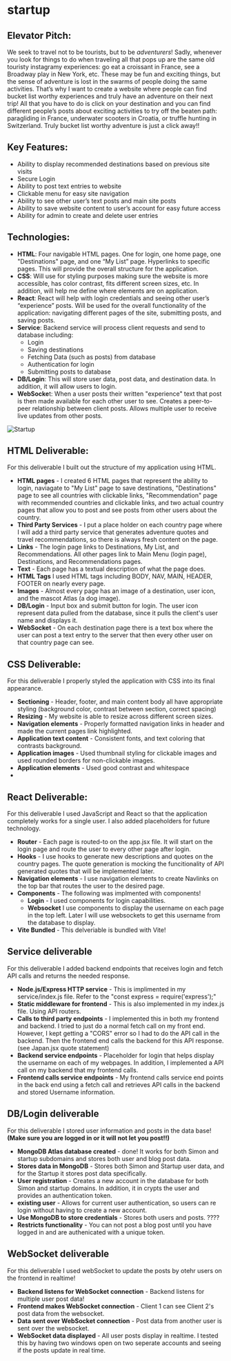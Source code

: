 # startup
## Elevator Pitch: 
We seek to travel not to be tourists, but to be *adventurers*! Sadly, whenever you look for things to do when traveling all that pops up are the same old touristy instagramy experiences: go eat a croissant in France, see a Broadway play in New York, etc. These may be fun and exciting things, but the sense of adventure is lost in the swarms of people doing the same activities. That’s why I want to create a website where people can find bucket list worthy experiences and truly have an adventure on their next trip! All that you have to do is click on your destination and you can find different people’s posts about exciting activities to try off the beaten path: paragliding in France, underwater scooters in Croatia, or truffle hunting in Switzerland. Truly bucket list worthy adventure is just a click away!!

## Key Features:
  -	Ability to display recommended destinations based on previous site visits
  -	Secure Login
  -	Ability to post text entries to website
  -	Clickable menu for easy site navigation
  -	Ability to see other user’s text posts and main site posts
  -	Ability to save website content to user’s account for easy future access
  -	Ability for admin to create and delete user entries
    
## Technologies:

- **HTML**: Four navigable HTML pages. One for login, one home page, one "Destinations" page, and one “My List” page. Hyperlinks to specific pages. This will provide the overall structure for the application.
- **CSS**: Will use for styling purposes making sure the website is more accessible, has color contrast, fits different screen sizes, etc. In addition, will help me define where elements are on application.
- **React**: React will help with login credentials and seeing other user’s “experience” posts. Will be used for the overall functionality of the application: navigating different pages of the site, submitting posts, and saving posts.
- **Service**: Backend service will process client requests and send to database including:
  - Login
  - Saving destinations
  - Fetching Data (such as posts) from database
  - Authentication for login
  - Submitting posts to database
- **DB/Login**: This will store user data, post data, and destination data. In addition, it will allow users to login.
- **WebSocke**t: When a user posts their written "experience" text that post is then made available for each other user to see. Creates a peer-to-peer relationship between client posts. Allows multiple user to receive live updates from other posts.

![Startup](https://github.com/user-attachments/assets/f757198a-728f-4376-9112-992709c54a9d)

## HTML Deliverable:

For this deliverable I built out the structure of my application using HTML.

- **HTML pages** - I created 6 HTML pages that represent the ability to login, naviagate to "My List" page to save destinations, "Destinations" page to see all countries with clickable links, "Recommendation" page with recommended countries and clickable links, and two actual country pages that allow you to post and see posts from other users about the country.
- **Third Party Services** - I put a place holder on each country page where I will add a third party service that generates adventure quotes and travel recommendations, so there is always fresh content on the page.
- **Links** - The login page links to Destinations, My List, and Recommendations. All other pages link to Main Menu (login page), Destinations, and Recommendations pages.
- **Text** - Each page has a textual description of what the page does.
- **HTML Tags** I used HTML tags including BODY, NAV, MAIN, HEADER, FOOTER on nearly every page.
- **Images** - Almost every page has an image of a destination, user icon, and the mascot Atlas (a dog image).
- **DB/Login** - Input box and submit button for login. The user icon represent data pulled from the database, since it pulls the client's user name and displays it.
- **WebSocket** - On each destination page there is a text box where the user can post a text entry to the server that then every other user on that country page can see.

## CSS Deliverable:

For this deliverable I properly styled the application with CSS into its final appearance.

 - **Sectioning** - Header, footer, and main content body all have appropriate styling (background color, contrast between section, correct spacing)
 - **Resizing** - My website is able to resize across different screen sizes.
 - **Navigation elements** - Properly formatted navigation links in header and made the current pages link highlighted.
 - **Application text content** - Consistent fonts, and text coloring that contrasts background.
 - **Application images** - Used thumbnail styling for clickable images and used rounded borders for non-clickable images.
 - **Application elements** - Used good contrast and whitespace
 - 

 ## React Deliverable:


For this deliverable I used JavaScript and React so that the application completely works for a single user. I also added placeholders for future technology.


 - **Router** - Each page is routed-to on the app.jsx file. It will start on the login page and route the user to every other page after login.
 - **Hooks** - I use hooks to generate new descriptions and quotes on the country pages. The quote generation is mocking the funcitionality of API generated quotes that will be implemented later.
 - **Navigation elements** - I use navigation elements to create Navlinks on the top bar that routes the user to the desired page.
 - **Components** - The following was implmented with components!
     - **Login** - I used components for login capabilities.
     - **Websocket** I use components to display the username on each page in the top left. Later I will use websockets to get this username from the database to display.
 - **Vite Bundled** - This delveriable is bundled with Vite!

## Service deliverable

For this deliverable I added backend endpoints that receives login and fetch API calls and returns the needed response.

- **Node.js/Express HTTP service** - This is implimented in my service/index.js file. Refer to the "const express = require('express');"
- **Static middleware for frontend** - This is also implemented in my index.js file. Using API routers.
- **Calls to third party endpoints** - I implemented this in both my frontend and backend. I tried to just do a normal fetch call on my front end. However, I kept getting a "CORS" error so I had to do the API call in the backend. Then the frontend end calls the backend for this API response. (see Japan.jsx quote statement)
- **Backend service endpoints** - Placeholder for login that helps display the username on each of my webpages. In addition, I implemented a API call on my backend that my frontend calls.
- **Frontend calls service endpoints** - My frontend calls service end points in the back end using a fetch call and retrieves API calls in the backend and stored Username information.

## DB/Login deliverable

For this deliverable I stored user information and posts in the data base!
**(Make sure you are logged in or it will not let you post!!)**

- **MongoDB Atlas database created** - done! It works for both Simon and startup subdomains and stores both user and blog post data.
- **Stores data in MongoDB** - Stores both Simon and Startup user data, and for the Startup it stores post data specifically.
- **User registration** - Creates a new account in the database for both Simon and startup domains. In addition, it in crypts the user and provides an authentication token.
- **existing user** - Allows for current user authentication, so users can re login without having to create a new account.
- **Use MongoDB to store credentials** - Stores both users and posts. ????
- **Restricts functionality** - You can not post a blog post until you have logged in and are authenicated with a unique token.
 
## WebSocket deliverable

For this deliverable I used webSocket to update the posts by otehr users on the frontend in realtime!

- **Backend listens for WebSocket connection** - Backend listens for multiple user post data!
- **Frontend makes WebSocket connection** - Client 1 can see Client 2's post data from the websocket.
- **Data sent over WebSocket connection** - Post data from another user is sent over the websocket.
- **WebSocket data displayed** - All user posts display in realtime. I tested this by having two windows open on two seperate accounts and seeing if the posts update in real time.
